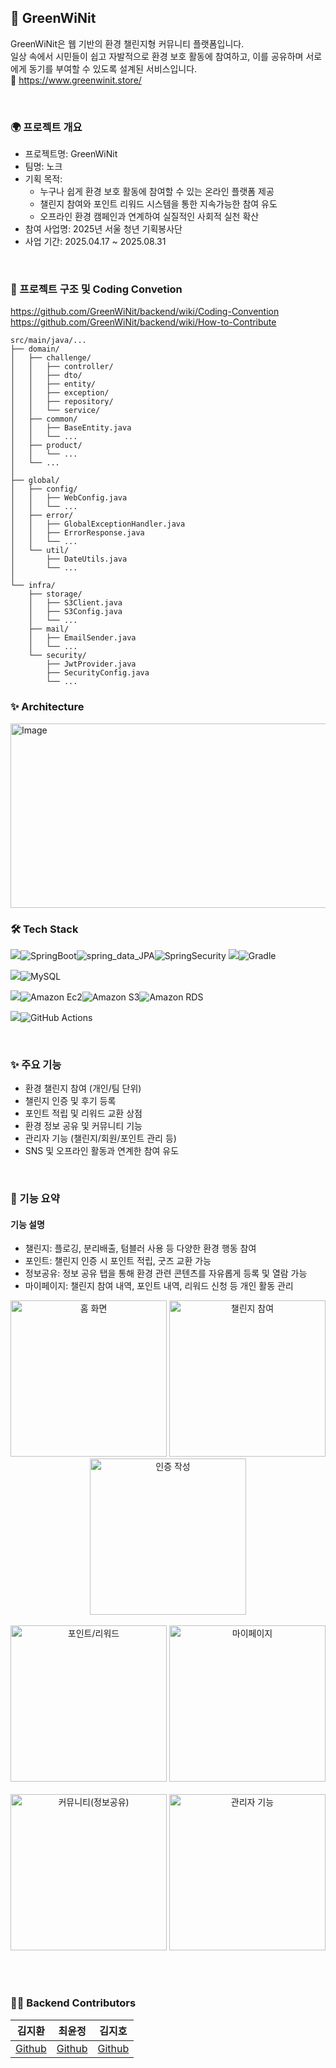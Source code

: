 ## 🌿 GreenWiNit
GreenWiNit은 웹 기반의 환경 챌린지형 커뮤니티 플랫폼입니다.      
일상 속에서 시민들이 쉽고 자발적으로 환경 보호 활동에 참여하고, 이를 공유하며 서로에게 동기를 부여할 수 있도록 설계된 서비스입니다.    
🔗 https://www.greenwinit.store/

<br>

### 🌍 프로젝트 개요
- 프로젝트명: GreenWiNit
- 팀명: 노크
- 기획 목적:    
    - 누구나 쉽게 환경 보호 활동에 참여할 수 있는 온라인 플랫폼 제공
    - 챌린지 참여와 포인트 리워드 시스템을 통한 지속가능한 참여 유도
    - 오프라인 환경 캠페인과 연계하여 실질적인 사회적 실천 확산
- 참여 사업명: 2025년 서울 청년 기획봉사단
- 사업 기간: 2025.04.17 ~ 2025.08.31


<br>

### 📜 프로젝트 구조 및 Coding Convetion 
https://github.com/GreenWiNit/backend/wiki/Coding-Convention    
https://github.com/GreenWiNit/backend/wiki/How-to-Contribute 
```
src/main/java/...
├── domain/
│   ├── challenge/
│   │   ├── controller/
│   │   ├── dto/
│   │   ├── entity/
│   │   ├── exception/
│   │   ├── repository/
│   │   └── service/
│   ├── common/
│   │   ├── BaseEntity.java
│   │   └── ...
│   ├── product/
│   │   └── ...
│   └── ...
│
├── global/
│   ├── config/
│   │   ├── WebConfig.java
│   │   └── ...
│   ├── error/
│   │   ├── GlobalExceptionHandler.java
│   │   ├── ErrorResponse.java
│   │   └── ...
│   └── util/
│       ├── DateUtils.java
│       └── ...
│
└── infra/
    ├── storage/
    │   ├── S3Client.java
    │   ├── S3Config.java
    │   └── ...
    ├── mail/
    │   ├── EmailSender.java
    │   └── ...
    └── security/
        ├── JwtProvider.java
        ├── SecurityConfig.java
        └── ...
```


### ✨ Architecture 
<img width="945" height="295" alt="Image" src="https://github.com/user-attachments/assets/e266ce6f-e2c2-44de-8e92-5a85acc846a7" />



### 🛠 Tech Stack
<p dir="auto"><a target="_blank" rel="noopener noreferrer nofollow" href="https://camo.githubusercontent.com/4a2a76648ac74b1e794e66a65d6c39da2d76c090fdf16b1423a4c99fd9b7956a/68747470733a2f2f696d672e736869656c64732e696f2f62616467652f4672616d65776f726b2d3535353535353f7374796c653d666f722d7468652d6261646765"><img src="https://camo.githubusercontent.com/4a2a76648ac74b1e794e66a65d6c39da2d76c090fdf16b1423a4c99fd9b7956a/68747470733a2f2f696d672e736869656c64732e696f2f62616467652f4672616d65776f726b2d3535353535353f7374796c653d666f722d7468652d6261646765" data-canonical-src="https://img.shields.io/badge/Framework-555555?style=for-the-badge" style="max-width: 100%;"></a><a target="_blank"><img alt="SpringBoot" src="https://img.shields.io/badge/springboot-%236DB33F.svg?style=for-the-badge&amp;logo=springboot&amp;logoColor=white" style="max-width: 100%;"></a><a target="_blank"><img alt="spring_data_JPA" src="https://img.shields.io/badge/spring_data_JPA-%236DB33F?style=for-the-badge&amp;logo=databricks&amp;logoColor=white" style="max-width: 100%;"></a><a target="_blank"><img alt="SpringSecurity" src="https://img.shields.io/badge/spring_security-%236DB33F.svg?style=for-the-badge&amp;logo=springsecurity&amp;logoColor=white" style="max-width: 100%;"></a> <a target="_blank"><img src="https://img.shields.io/badge/build-555555?style=for-the-badge" style="max-width: 100%;"></a><a target="_blank"><img alt="Gradle" src="https://img.shields.io/badge/Gradle-02303A.svg?style=for-the-badge&amp;logo=Gradle&amp;logoColor=white" style="max-width: 100%;"></a></p>

<p dir="auto"><a target="_blank" ><img src="https://img.shields.io/badge/Database-555555?style=for-the-badge" style="max-width: 100%;"></a><a target="_blank"><img alt="MySQL" src="https://img.shields.io/badge/mysql-4479A1.svg?style=for-the-badge&amp;logo=mysql&amp;logoColor=white" style="max-width: 100%;"></a></p>

<p dir="auto"><a target="_blank"><img src="https://img.shields.io/badge/Infrastructure-555555?style=for-the-badge" style="max-width: 100%;"></a><a target="_blank" ><img alt="Amazon Ec2" src="https://img.shields.io/badge/amazon_ec2-FF9900.svg?style=for-the-badge&amp;logo=amazonec2&amp;logoColor=white" style="max-width: 100%;"></a><a target="_blank"><img alt="Amazon S3" src="https://img.shields.io/badge/AWS_S3-569A31.svg?style=for-the-badge&amp;logo=amazons3&amp;logoColor=white" style="max-width: 100%;"></a><a target="_blank"><img  alt="Amazon RDS" src="https://img.shields.io/badge/amazon_RDS-527FFF.svg?style=for-the-badge&amp;logo=amazonrds&amp;logoColor=white" style="max-width: 100%;"></a><a target="_blank"></p>


<p dir="auto"><a target="_blank"><img src="https://img.shields.io/badge/CICD-555555?style=for-the-badge" style="max-width: 100%;"><img alt="GitHub Actions" src="https://img.shields.io/badge/github%20actions-%232671E5.svg?style=for-the-badge&amp;logo=githubactions&amp;logoColor=white" style="max-width: 100%;"></a><a target="_blank"></p>

<br>


### ✨ 주요 기능
- 환경 챌린지 참여 (개인/팀 단위)
- 챌린지 인증 및 후기 등록
- 포인트 적립 및 리워드 교환 상점
- 환경 정보 공유 및 커뮤니티 기능
- 관리자 기능 (챌린지/회원/포인트 관리 등)
- SNS 및 오프라인 활동과 연계한 참여 유도

<br>

### 🏁 기능 요약
#### 기능	설명
- 챌린지:	플로깅, 분리배출, 텀블러 사용 등 다양한 환경 행동 참여
- 포인트:	챌린지 인증 시 포인트 적립, 굿즈 교환 가능
- 정보공유:	정보 공유 탭을 통해 환경 관련 콘텐츠를 자유롭게 등록 및 열람 가능
- 마이페이지:	챌린지 참여 내역, 포인트 내역, 리워드 신청 등 개인 활동 관리


<div align="center">
  <img
    src="https://github.com/user-attachments/assets/d1f48a33-de44-4f8f-9516-7bd8cd37c38c"
    alt="홈 화면"
    width="250"
  />
  <img
    src="https://github.com/user-attachments/assets/9c7fe4ab-1bcd-478d-8574-18ab2bb9c3e7"
    alt="챌린지 참여"
    width="250"
  />
  <img
    src="https://github.com/user-attachments/assets/e3175ecb-0238-4ff6-9163-26170ce4ede9"
    alt="인증 작성"
    width="250"
  />
</div>

<br />

<div align="center">
  <img
    src="https://github.com/user-attachments/assets/f0734e21-7b97-422c-a4c5-2ed3450e36f1"
    alt="포인트/리워드"
    width="250"
  />
  <img
    src="https://github.com/user-attachments/assets/ce6f5b72-21b1-450f-b076-ebb010181525"
    alt="마이페이지"
    width="250"
  />
</div>

<br />

<div align="center">
  <img
    src="https://github.com/user-attachments/assets/33563c9b-8d71-49fc-803f-cf694130164d"
    alt="커뮤니티(정보공유)"
    width="250"
  />
  <img
    src="https://github.com/user-attachments/assets/39d7f951-76f5-41ff-9484-73043b1ed769"
    alt="관리자 기능"
    width="250"
  />
</div>

<br /><br />



### 👩‍💻 Backend Contributors
| 김지환                                | 최윤정                           | 김지호                                 | 
| ------------------------------------- | ---------------------------------- | -------------------------------------- | 
| [Github](https://github.com/jihwankim128) | [Github](https://github.com/yunjeooong) | [Github](https://github.com/JEEEEEEHO) |


